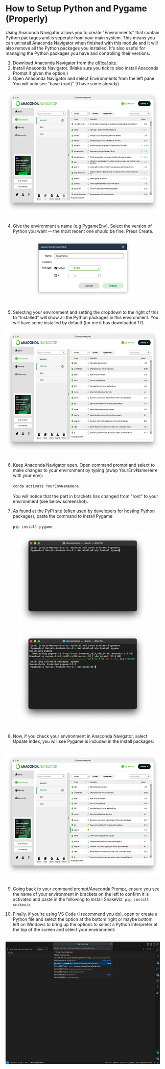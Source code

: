 # How to Setup Python and Pygame (Properly)
Using Anaconda Navigator allows you to create "Environments" that contain Python packages and is seperate from your main system. This means you can uninstall Anaconda Navigator when finished with this module and it will also remove all the Python packages you installed. It's also useful for managing the Python packages you have and controlling their versions.

1. Download Anaconda Navigator from the [offical site](https://www.anaconda.com/download).
2. Install Anaconda Navigator. (Make sure you tick to also install Anaconda Prompt if given the option.)
3. Open Anaconda Navigator and select Environments from the left pane. You will only see "base (root)" (I have some already).
<div align="center">
  <a href="Images\Anaconda Nav.png" target="_blank">
    <img src="Images\Anaconda Nav.png" style="height:400px;"/>
  </a>
</div>
<br>

4. Give the environment a name (e.g PygameEnv). Select the version of Python you want -- the most recent one should be fine. Press Create.
<div align="center">
  <a href="Images\Create new environment.png" target="_blank">
    <img src="Images\Create new environment.png" style="height:200px;"/>
  </a>
</div>
<br>

5. Selecting your environment and setting the dropdown to the right of this to "Installed" will show all the Python packages in this environment. You will have some installed by default (for me it has downloaded 17).

<div align="center">
  <a href="Images\Environment.png" target="_blank">
    <img src="Images\Environment.png" style="height:400px;"/>
  </a>
</div>
<br>

6. Keep Anaconda Navigator open. Open command prompt and select to make changes to your environment by typing (swap YourEnvNameHere with your env):
<br><br>`conda activate YourEnvNameHere`
<br><br>You will notice that the part in brackets has changed from "root" to your environment (see below screenshot).

7. As found at the [PyPi site](https://pypi.org/project/pygame/) (often used by developers for hosting Python packages), paste the command to install Pygame:
<br><br>`pip install pygame`

<div align="center">
  <a href="Images\Terminal.png" target="_blank">
    <img src="Images\Terminal.png" style="height:300px;"/>
  </a>
</div>
<br>
<div align="center">
  <a href="Images\Installed.png" target="_blank">
    <img src="Images\Installed.png" style="height:300px;"/>
  </a>
</div>
<br>

8. Now, if you check your environment in Anaconda Navigator, select Update Index, you will see Pygame is included in the install packages:
<br> 
<div align="center">
  <a href="Images\Installed Anaconda Nav.png" target="_blank">
    <img src="Images\Installed Anaconda Nav.png" style="height:400px;"/>
  </a>
</div>
<br>

9. Going back to your command prompt/Anaconda Prompt, ensure you see the name of your environment in brackets on the left to confirm it is activated and paste in the following to install SnakeViz:
`pip install snakeviz`

10. Finally, if you're using VS Code (I recommend you do), open or create a Python file and select the option at the bottom right or maybe bottom left on Windows to bring up the options to select a Python interpreter at the top of the screen and select your environment:

<br> 
<div align="center">
  <a href="Images\VS Code.png" target="_blank">
    <img src="Images\VS Code.png" style="height:400px;"/>
  </a>
</div>
<br>

